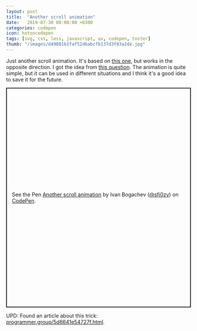```yaml
---
layout: post
title:  "Another scroll animation"
date:   2019-07-30 00:00:00 +0300
categories: codepen
icon: hotoncodepen
tags: [svg, css, less, javascript, ux, codepen, toster]
thumb: "/images/d49801b1faf52d6abcfb137d3f83a2de.jpg"
---
```


Just another scroll animation. It's based on <a href='https://sfi0zy.github.io/codepen/scroll-example'>this one</a>, but works in the opposite direction. I got the idea from <a href='https://toster.ru/q/652712'>this question</a>. The animation is quite simple, but it can be used in different situations and I think it's a good idea to save it for the future.

<p class='codepen' data-height='577' data-theme-id='light' data-default-tab='result' data-user='sfi0zy' data-slug-hash='wVJBGB' style='height: 600px; box-sizing: border-box; display: flex; align-items: center; justify-content: center; border: 2px solid; margin: 1em 0; padding: 1em;' data-pen-title='Another scroll animation'>
  <span>See the Pen <a href='https://codepen.io/sfi0zy/pen/wVJBGB/'>
  Another scroll animation</a> by Ivan Bogachev (<a href='https://codepen.io/sfi0zy'>@sfi0zy</a>)
  on <a href='https://codepen.io'>CodePen</a>.</span>
</p>
<script async src='https://static.codepen.io/assets/embed/ei.js'></script>

UPD: Found an article about this trick: <a href='https://programmer.group/5d6641e54727f.html'>programmer.group/5d6641e54727f.html</a>.

